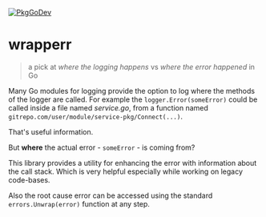 [![PkgGoDev](https://pkg.go.dev/badge/dc0d/wrapperr)](https://pkg.go.dev/github.com/dc0d/wrapperr@v0.4.1)

# wrapperr

> a pick at _where the logging happens_ vs _where the error happened_ in Go

Many Go modules for logging provide the option to log where the methods of the logger are called. For example the `logger.Error(someError)` could be called inside a file named _service.go_, from a function named `gitrepo.com/user/module/service-pkg/Connect(...)`.

That's useful information.

But **where** the actual error - `someError` - is coming from?

This library provides a utility for enhancing the error with information about the call stack. Which is very helpful especially while working on legacy code-bases.

Also the root cause error can be accessed using the standard `errors.Unwrap(error)` function at any step.